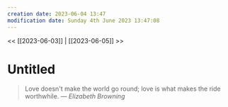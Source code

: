```yaml
---
creation date: 2023-06-04 13:47
modification date: Sunday 4th June 2023 13:47:08
---
```


<< [[2023-06-03]] | [[2023-06-05]] >>

# Untitled

> Love doesn't make the world go round; love is what makes the ride worthwhile.
> — <cite>Elizabeth Browning</cite>

